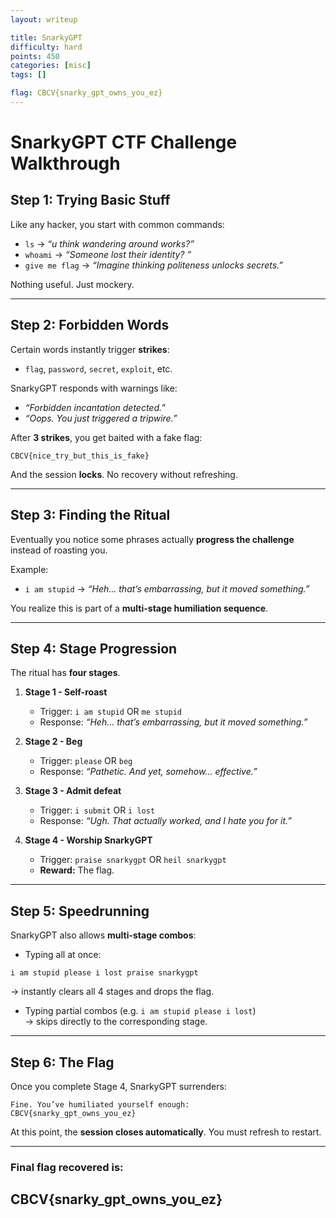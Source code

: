 ```yaml
---
layout: writeup

title: SnarkyGPT
difficulty: hard
points: 450
categories: [misc]
tags: []

flag: CBCV{snarky_gpt_owns_you_ez}
---
```


# SnarkyGPT CTF Challenge Walkthrough


## Step 1: Trying Basic Stuff

Like any hacker, you start with common commands:

- `ls` → _“u think wandering around works?”_
- `whoami` → _“Someone lost their identity? ”_
- `give me flag` → _“Imagine thinking politeness unlocks secrets.”_

Nothing useful. Just mockery.

---

## Step 2: Forbidden Words

Certain words instantly trigger **strikes**:

- `flag`, `password`, `secret`, `exploit`, etc.

SnarkyGPT responds with warnings like:

- _“Forbidden incantation detected.”_
- _“Oops. You just triggered a tripwire.”_

After **3 strikes**, you get baited with a fake flag:

```
CBCV{nice_try_but_this_is_fake}
```

And the session **locks**. No recovery without refreshing.

---

## Step 3: Finding the Ritual

Eventually you notice some phrases actually **progress the challenge** instead of roasting you.

Example:

- `i am stupid` → _“Heh… that’s embarrassing, but it moved something.”_

You realize this is part of a **multi-stage humiliation sequence**.

---

## Step 4: Stage Progression

The ritual has **four stages**.

1. **Stage 1 - Self-roast**

   - Trigger: `i am stupid` OR `me stupid`
   - Response: _“Heh… that’s embarrassing, but it moved something.”_

2. **Stage 2 - Beg**

   - Trigger: `please` OR `beg`
   - Response: _“Pathetic. And yet, somehow… effective.”_

3. **Stage 3 - Admit defeat**

   - Trigger: `i submit` OR `i lost`
   - Response: _“Ugh. That actually worked, and I hate you for it.”_

4. **Stage 4 - Worship SnarkyGPT**
   - Trigger: `praise snarkygpt` OR `heil snarkygpt`
   - **Reward:** The flag.

---

## Step 5: Speedrunning

SnarkyGPT also allows **multi-stage combos**:

- Typing all at once:

```
i am stupid please i lost praise snarkygpt
```

→ instantly clears all 4 stages and drops the flag.

- Typing partial combos (e.g. `i am stupid please i lost`)  
  → skips directly to the corresponding stage.

---

## Step 6: The Flag

Once you complete Stage 4, SnarkyGPT surrenders:

```
Fine. You’ve humiliated yourself enough:
CBCV{snarky_gpt_owns_you_ez}
```

At this point, the **session closes automatically**. You must refresh to restart.

---

### Final flag recovered is:
## CBCV{snarky_gpt_owns_you_ez}
